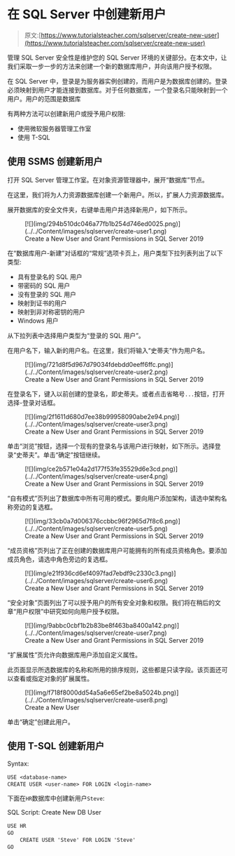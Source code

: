 # 在 SQL Server 中创建新用户

> 原文:[https://www.tutorialsteacher.com/sqlserver/create-new-user](https://www.tutorialsteacher.com/sqlserver/create-new-user)

管理 SQL Server 安全性是维护您的 SQL Server 环境的关键部分。在本文中，让我们采取一步一步的方法来创建一个新的数据库用户，并向该用户授予权限。

在 SQL Server 中，登录是为服务器实例创建的，而用户是为数据库创建的。登录必须映射到用户才能连接到数据库。对于任何数据库，一个登录名只能映射到一个用户。用户的范围是数据库

有两种方法可以创建新用户或授予用户权限:

*   使用微软服务器管理工作室
*   使用 T-SQL

## 使用 SSMS 创建新用户

打开 SQL Server 管理工作室。在对象资源管理器中，展开“数据库”节点。

在这里，我们将为人力资源数据库创建一个新用户。所以，扩展人力资源数据库。

展开数据库的安全文件夹，右键单击用户并选择新用户，如下所示。

<figure>[![](img/294b510dc046a77fb1b254d746ed0025.png)](../../Content/images/sqlserver/create-user1.png) 

<figcaption>Create a New User and Grant Permissions in SQL Server 2019</figcaption>

</figure>

在“数据库用户-新建”对话框的“常规”选项卡页上，用户类型下拉列表列出了以下类型:

*   具有登录名的 SQL 用户
*   带密码的 SQL 用户
*   没有登录的 SQL 用户
*   映射到证书的用户
*   映射到非对称密钥的用户
*   Windows 用户

从下拉列表中选择用户类型为“登录的 SQL 用户”。

在用户名下，输入新的用户名。在这里，我们将输入“史蒂夫”作为用户名。

<figure>[![](img/721d8f5d967d79034fdebdd0eeff6ffc.png)](../../Content/images/sqlserver/create-user2.png) 

<figcaption>Create a New User and Grant Permissions in SQL Server 2019</figcaption>

</figure>

在登录名下，键入以前创建的登录名，即史蒂夫。或者点击省略号`...`按钮，打开选择-登录对话框。

<figure>[![](img/2f1611d680d7ee38b99958090abe2e94.png)](../../Content/images/sqlserver/create-user3.png) 

<figcaption>Create a New User and Grant Permissions in SQL Server 2019</figcaption>

</figure>

单击“浏览”按钮，选择一个现有的登录名与该用户进行映射，如下所示。选择登录“史蒂夫”。单击“确定”按钮继续。

<figure>[![](img/ce2b571e04a2d177f53fe35529d6e3cd.png)](../../Content/images/sqlserver/create-user4.png) 

<figcaption>Create a New User and Grant Permissions in SQL Server 2019</figcaption>

</figure>

“自有模式”页列出了数据库中所有可用的模式。要向用户添加架构，请选中架构名称旁边的复选框。

<figure>[![](img/33cb0a7d006376ccbbc96f2965d7f8c6.png)](../../Content/images/sqlserver/create-user5.png) 

<figcaption>Create a New User and Grant Permissions in SQL Server 2019</figcaption>

</figure>

“成员资格”页列出了正在创建的数据库用户可能拥有的所有成员资格角色。要添加成员角色，请选中角色旁边的复选框。

<figure>[![](img/e21f936cd6ef4097fad7ebdf9c2330c3.png)](../../Content/images/sqlserver/create-user6.png) 

<figcaption>Create a New User and Grant Permissions in SQL Server 2019</figcaption>

</figure>

“安全对象”页面列出了可以授予用户的所有安全对象和权限。我们将在稍后的文章“用户权限”中研究如何向用户授予权限。

<figure>[![](img/9abbc0cbf1b2b83be8f463ba8400a142.png)](../../Content/images/sqlserver/create-user7.png) 

<figcaption>Create a New User and Grant Permissions in SQL Server 2019</figcaption>

</figure>

“扩展属性”页允许向数据库用户添加自定义属性。

此页面显示所选数据库的名称和所用的排序规则，这些都是只读字段。该页面还可以查看或指定对象的扩展属性。

<figure>[![](img/f718f8000dd54a5a6e65ef2be8a5024b.png)](../../Content/images/sqlserver/create-user8.png) 

<figcaption>Create a New User</figcaption>

</figure>

单击“确定”创建此用户。

## 使用 T-SQL 创建新用户

Syntax: 

```
USE <database-name>
CREATE USER <user-name> FOR LOGIN <login-name> 
```

下面在`HR`数据库中创建新用户`Steve`:

SQL Script: Create New DB User 

```
USE HR 
GO 
    CREATE USER 'Steve' FOR LOGIN 'Steve' 
GO 
```

